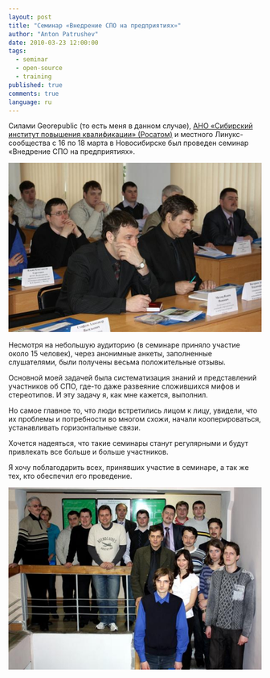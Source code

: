 ```yaml
---
layout: post
title: "Семинар «Внедрение СПО на предприятиях»"
author: "Anton Patrushev"
date: 2010-03-23 12:00:00
tags: 
  - seminar 
  - open-source 
  - training
published: true
comments: true
language: ru
---
```


Силами Georepublic (то есть меня в данном случае), [АНО «Сибирский институт повышения квалификации» (Росатом)][1] и местного Линукс-сообщества с 16 по 18 марта в Новосибирске был проведен семинар «Внедрение СПО на предприятиях».

![Семинар «Внедрение СПО на предприятиях»][2]

Несмотря на небольшую аудиторию (в семинаре приняло участие около 15 человек), через анонимные анкеты, заполненные слушателями, были получены весьма положительные отзывы. 

<!-- more -->

Основной моей задачей была систематизация знаний и представлений участников об СПО, где-то даже развеяние сложившихся мифов и стереотипов. И эту задачу я, как мне кажется, выполнил. 

Но самое главное то, что люди встретились лицом к лицу, увидели, что их проблемы и потребности во многом схожи, начали кооперироваться, устанавливать горизонтальные связи. 

Хочется надеяться, что такие семинары станут регулярными и будут привлекать все больше и больше участников. 

Я хочу поблагодарить всех, принявших участие в семинаре, а так же тех, кто обеспечил его проведение.

![Семинар «Внедрение СПО на предприятиях»][3]


[1]: http://sipk.ru/
[2]: /media/2010/seminar02.jpg
[3]: /media/2010/seminar01.jpg

